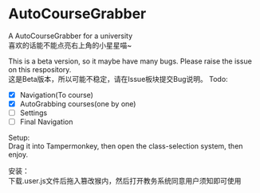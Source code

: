# AutoCourseGrabber
A AutoCourseGrabber for a university  
喜欢的话能不能点亮右上角的小星星喵~

This is a beta version, so it maybe have many bugs. Please raise the issue on this respository.   
这是Beta版本，所以可能不稳定，请在Issue板块提交Bug说明。
Todo:
- [x] Navigation(To course)
- [x] AutoGrabbing courses(one by one)
- [ ] Settings
- [ ] Final Navigation

Setup:  
Drag it into Tampermonkey, then open the class-selection system, then enjoy.

安装：  
下载.user.js文件后拖入篡改猴内，然后打开教务系统同意用户须知即可使用
